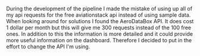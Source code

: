 During the development of the pipeline I made the mistake of using up all of my api requests for the free aviationstack api instead of using sample data. When looking around for solutions I found the AeroDataBox API. It does cost 1 dollar per month but this will give me 300 requests instead of the 100 free ones. In addition to this the information is more detailed and it could provide more useful information on the dashboard. Therefore I decided to put in the effort to change the API I'm using. 